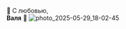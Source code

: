 💌 С любовью,  
**Валя** 🌷
![photo_2025-05-29_18-02-45](https://github.com/user-attachments/assets/b7453c38-7747-485b-aed8-a665176336d7)
